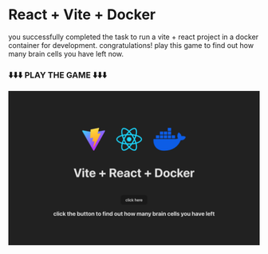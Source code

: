# React + Vite + Docker

you successfully completed the task to run a vite + react project in a docker container for development. congratulations! play this game to find out how many brain cells you have left now.

### ⬇️⬇️⬇️ PLAY THE GAME ⬇️⬇️⬇️

[![game preview image](/public/preview.png)](https://dockergame.onrender.com/)
